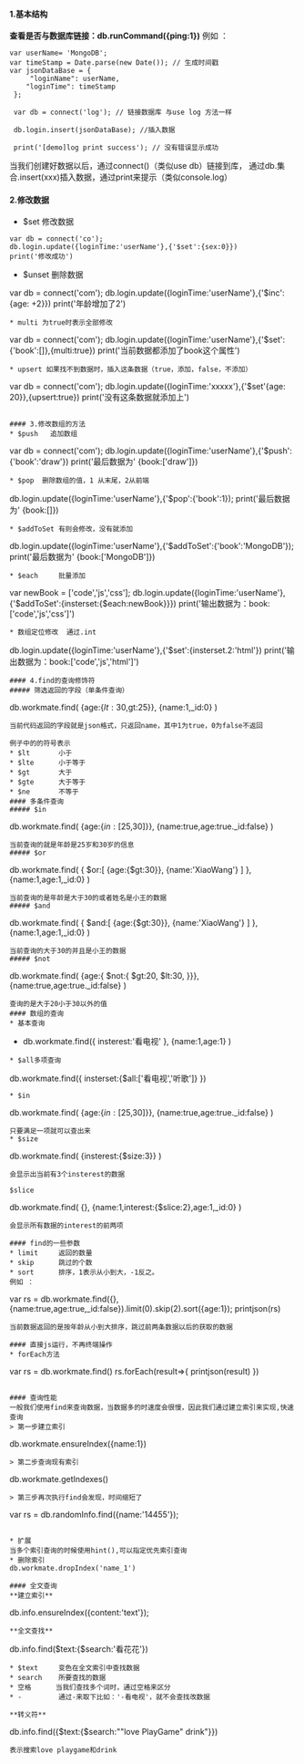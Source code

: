 #### 1.基本结构
**查看是否与数据库链接：db.runCommand({ping:1})**
例如 ：
```
var userName= 'MongoDB';
var timeStamp = Date.parse(new Date()); // 生成时间戳
var jsonDataBase = {
     "loginName": userName,
    "loginTime": timeStamp
 };

 var db = connect('log'); // 链接数据库 与use log 方法一样

 db.login.insert(jsonDataBase); //插入数据

 print('[demo]log print success'); // 没有错误显示成功
```
当我们创建好数据以后，通过connect()（类似use db）链接到库，
通过db.集合.insert(xxx)插入数据，通过print来提示（类似console.log）
#### 2.修改数据
* $set  修改数据
```
var db = connect('co');
db.login.update({loginTime:'userName'},{'$set':{sex:0}})
print('修改成功')
```
* $unset  删除数据

var db = connect('com');
db.login.update({loginTime:'userName'},{'$inc':{age: +2}})
print('年龄增加了2')
```
* multi 为true时表示全部修改
```
var db = connect('com');
db.login.update({loginTime:'userName'},{'$set':{'book':[]},{multi:true})
print('当前数据都添加了book这个属性')
```
* upsert 如果找不到数据时，插入这条数据（true，添加，false，不添加）
```
var db = connect('com');
db.login.update({loginTime:'xxxxx'},{'$set'{age: 20}},{upsert:true})
print('没有这条数据就添加上')
```

#### 3.修改数组的方法
* $push   追加数组
```
var db = connect('com');
db.login.update({loginTime:'userName'},{'$push':{'book':'draw'})
print('最后数据为' {book:['draw']})
```
* $pop  删除数组的值，1 从末尾，2从前端
```
db.login.update({loginTime:'userName'},{'$pop':{'book':1});
print('最后数据为' {book:[]})
```
* $addToSet 有则会修改，没有就添加
```
db.login.update({loginTime:'userName'},{'$addToSet':{'book':'MongoDB'});
print('最后数据为' {book:['MongoDB']})
```
* $each     批量添加
```
var newBook = ['code','js','css'];
db.login.update({loginTime:'userName'},{'$addToSet':{insterset:{$each:newBook}}})
print('输出数据为：book:['code','js','css']')
```
* 数组定位修改  通过.int
```
db.login.update({loginTime:'userName'},{'$set':{insterset.2:'html'})
print('输出数据为：book:['code','js','html']')
```
#### 4.find的查询修饰符
##### 筛选返回的字段（单条件查询）
```
db.workmate.find(
    {age:{$lt:30,$gt:25}},
    {name:1,_id:0}
)
```
当前代码返回的字段就是json格式，只返回name，其中1为true，0为false不返回

例子中的的符号表示
* $lt       小于
* $lte      小于等于
* $gt       大于
* $gte      大于等于
* $ne       不等于
#### 多条件查询
##### $in
```
db.workmate.find(
    {age:{$in:[$25,30]}},
    {name:true,age:true._id:false}
)
```
当前查询的就是年龄是25岁和30岁的信息
##### $or
```
db.workmate.find(
    {
    $or:[
        {age:{$gt:30}},
        {name:'XiaoWang'}
    ]
    },
    {name:1,age:1,_id:0}
)
```
当前查询的是年龄是大于30的或者姓名是小王的数据
##### $and
```
db.workmate.find(
    {
    $and:[
        {age:{$gt:30}},
        {name:'XiaoWang'}
    ]
    },
    {name:1,age:1,_id:0}
)
```
当前查询的大于30的并且是小王的数据
##### $not
```
db.workmate.find(
    {age:{
    $not:{
        $gt:20,
        $lt:30,
    }}},
    {name:true,age:true._id:false}
)
```
查询的是大于20小于30以外的值
#### 数组的查询
* 基本查询
```
* db.workmate.find({
    insterest:'看电视'
},
{name:1,age:1}
)
```
* $all多项查询
```
db.workmate.find({
    insterset:{$all:['看电视','听歌']}
})
```
* $in
```
db.workmate.find(
    {age:{$in:[$25,30]}},
    {name:true,age:true._id:false}
)
```
只要满足一项就可以查出来
* $size
```
db.workmate.find(
    {insterest:{$size:3}}
)

```
会显示出当前有3个insterest的数据

$slice 
```
db.workmate.find(
    {},
    {name:1,interest:{$slice:2},age:1,_id:0} 
)
```
会显示所有数据的interest的前两项

#### find的一些参数
* limit     返回的数量
* skip      跳过的个数
* sort      排序，1表示从小到大，-1反之。
例如 ：
```
var rs = db.workmate.find({},
    {name:true,age:true,_id:false}).limit(0).skip(2).sort({age:1});
printjson(rs)
```
当前数据返回的是按年龄从小到大排序，跳过前两条数据以后的获取的数据

#### 直接js运行，不再终端操作
* forEach方法
```
var rs = db.workmate.find()
rs.forEach(result=>{
    printjson(result)
})
```

#### 查询性能
一般我们使用find来查询数据，当数据多的时速度会很慢，因此我们通过建立索引来实现,快速查询
> 第一步建立索引
```
db.workmate.ensureIndex({name:1})
```
> 第二步查询现有索引
```
db.workmate.getIndexes()
```
> 第三步再次执行find会发现，时间缩短了
```
var rs = db.randomInfo.find({name:'14455'});
```

* 扩展
当多个索引查询的时候使用hint(),可以指定优先索引查询
* 删除索引
db.workmate.dropIndex('name_1')

#### 全文查询
**建立索引**
```
db.info.ensureIndex({content:'text'});
```
**全文查找**
```
db.info.find($text:{$search:'看花花'})
```
* $text     变色在全文索引中查找数据
* search    所要查找的数据
* 空格      当我们查找多个词时，通过空格来区分
* -         通过-来取下比如：'-看电视'，就不会查找改数据

**转义符**
```
db.info.find({$text:{$search:"\"love PlayGame\" drink"}})
```
表示搜索love playgame和drink
